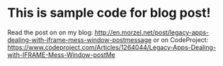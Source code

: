 # This is sample code for blog post!

Read the post on on my blog: http://en.morzel.net/post/legacy-apps-dealing-with-iframe-mess-window-postmessage or on CodeProject: https://www.codeproject.com/Articles/1264044/Legacy-Apps-Dealing-with-IFRAME-Mess-Window-postMe
